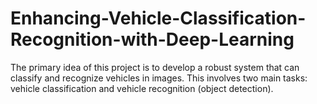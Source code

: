 # Enhancing-Vehicle-Classification-Recognition-with-Deep-Learning
The primary idea of this project is to develop a robust system that can classify and recognize vehicles in images. This involves two main tasks: vehicle classification and vehicle recognition (object detection).
